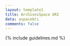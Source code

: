 ```yaml
---
layout: template1
title: ArchivesSpace URI
data: aspaceUri
comments: false
---
```


{% include guidelines.md %}
